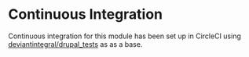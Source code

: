 # Continuous Integration

Continuous integration for this module has been set up in CircleCI using
[deviantintegral/drupal_tests](https://github.com/deviantintegral/drupal_tests) as as a base.
